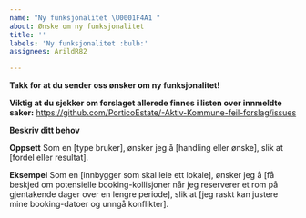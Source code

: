```yaml
---
name: "Ny funksjonalitet \U0001F4A1 "
about: Ønske om ny funksjonalitet
title: ''
labels: 'Ny funksjonalitet :bulb:'
assignees: ArildR82

---
```


**Takk for at du sender oss ønsker om ny funksjonalitet!** 

**Viktig at du sjekker om forslaget allerede finnes i listen over innmeldte saker:**
https://github.com/PorticoEstate/-Aktiv-Kommune-feil-forslag/issues 

**Beskriv ditt behov**

**Oppsett**
Som en [type bruker],
ønsker jeg å [handling eller ønske],
slik at [fordel eller resultat].

**Eksempel**
Som en [innbygger som skal leie ett lokale],
ønsker jeg å [få beskjed om potensielle booking-kollisjoner når jeg reserverer et rom på gjentakende dager over en lengre periode],
slik at [jeg raskt kan justere mine booking-datoer og unngå konflikter].
